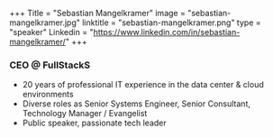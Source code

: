 +++
Title = "Sebastian Mangelkramer"
image = "sebastian-mangelkramer.jpg"
linktitle = "sebastian-mangelkramer.png"
type = "speaker"
Linkedin = "https://www.linkedin.com/in/sebastian-mangelkramer/"
+++

### CEO @ FullStackS
* 20 years of professional IT experience in the data center & cloud environments
* Diverse roles as Senior Systems Engineer, Senior Consultant, Technology Manager / Evangelist
* Public speaker, passionate tech leader